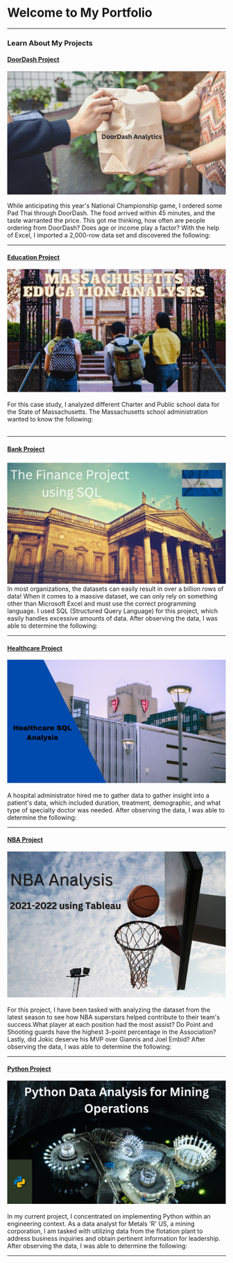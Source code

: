# Welcome to My Portfolio

---

### Learn About My Projects


#### [DoorDash Project](/DoorDash.md)
[<img src="images/DoorDash.png"/>](https://www.linkedin.com/pulse/doordash-analysis-rick-mata/?trackingId=1TrDIKgSSYeoevKGD3hWXw%3D%3D)

While anticipating this year's National Championship game, I ordered some Pad Thai through DoorDash. The food arrived within 45 minutes, and the taste warranted the price. This got me thinking, how often are people ordering from DoorDash? Does age or income play a factor?
With the help of Excel, I imported a 2,000-row data set and discovered the following: <br>


---
#### [Education Project]()
[<img src="images/MEP.png"/>](https://www.linkedin.com/pulse/massachusetts-school-analytics-rick-mata/?trackingId=ogjZ3nLNQ%2BaTsiDIpuccYQ%3D%3D) <br> <br>
For this case study, I analyzed different Charter and Public school data for the State of Massachusetts. The Massachusetts school administration wanted to know the following: <br> <br>



---
#### [Bank Project]()
[<img src= "images/The%20Finance%20Project%20using%20SQL.png"/>](https://www.linkedin.com/pulse/finance-project-using-sql-rick-mata/?trackingId=92JtTVIOQOaQYlaadELfoA%3D%3D)
In most organizations, the datasets can easily result in over a billion rows of data! When it comes to a massive dataset, we can only rely on something other
than Microsoft Excel and must use the correct programming language. I used SQL (Structured Query Language) for this project, which easily handles excessive 
amounts of data. After observing the data, I was able to determine the following: <br>

 

---

#### [Healthcare Project]()
[<img src="images/Healthcare%20SQL.png"/>](https://www.linkedin.com/pulse/healthcare-sql-analysis-rick-mata/?trackingId=0hyWWWeABFFezhZV%2Bazhaw%3D%3D)
<br> <br>
A hospital administrator hired me to gather data to gather insight into a patient's data, which included duration, treatment, demographic, and what type 
of specialty doctor was needed. After observing the data, I was able to determine the following: <br>


---


#### [NBA Project]()
[<img src="images/Nba Cover.png"/>](https://www.linkedin.com/pulse/nba-analysis-2021-2022-using-tableau-rick-mata/?trackingId=yM3FK%2BU%2BVQd5s63s%2B%2BAVuA%3D%3D) <br> <br>
For this project, I have been tasked with analyzing the dataset from the latest season to see how NBA superstars helped contribute to their
team's success.What player at each position had the most assist? Do Point and Shooting guards have the highest 3-point percentage in the Association? 
Lastly, did Jokic deserve his MVP over Giannis and Joel Embid? After observing the data, I was able to determine the following: <br>




---



#### [Python Project]()
[<img src="images/Python Data Analysis for Mining Operations.png"/>](https://www.linkedin.com/pulse/python-data-analysis-mining-operations-rick-mata/?published=t)
<br> <br>
In my current project, I concentrated on implementing Python within an engineering context. As a data analyst for Metals 'R' US, a mining corporation, I am tasked with utilizing data from the flotation plant to address business inquiries and obtain pertinent information for leadership. After observing the data, I was able to determine the following: <br>



---
